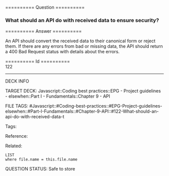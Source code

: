 ========== Question ==========  

### What should an API do with received data to ensure security?  

========== Answer ==========  

An API should convert the received data to their canonical form or reject them. If there are any errors from bad or missing data, the API should return a 400 Bad Request status with details about the errors.

========== Id ==========  
122

---

DECK INFO

TARGET DECK: Javascript::Coding best practices::EPG - Project guidelines - elsewhen::Part I - Fundamentals::Chapter 9 - API

FILE TAGS: #Javascript::#Coding-best-practices::#EPG-Project-guidelines-elsewhen::#Part-I-Fundamentals::#Chapter-9-API::#122-What-should-an-api-do-with-received-data-t

Tags:

Reference:

Related:

```dataview
LIST
where file.name = this.file.name
````
QUESTION STATUS: Safe to store
